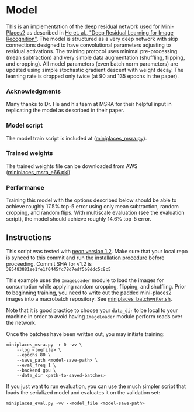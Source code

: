 # Model 
This is an implementation of the deep residual network used
for [Mini-Places2](http://6.869.csail.mit.edu/fa15/project.html) as
described in [He et. al., "Deep Residual Learning for Image
Recognition"](http://arxiv.org/abs/1512.03385).  The model is
structured as a very deep network with skip connections designed to
have convolutional parameters adjusting to residual activations. The
training protocol uses minimal pre-processing (mean subtraction) and
very simple data augmentation (shuffling, flipping, and cropping).
All model parameters (even batch norm parameters) are updated using
simple stochastic gradient descent with weight decay. The learning
rate is dropped only twice (at 90 and 135 epochs in the paper).

### Acknowledgments
Many thanks to Dr. He and his team at MSRA for their helpful input in
replicating the model as described in their paper.

### Model script
The model train script is included at ([miniplaces_msra.py](./miniplaces_msra.py)).

### Trained weights
The trained weights file can be downloaded from AWS
([miniplaces_msra_e66.pkl](https://s3-us-west-1.amazonaws.com/nervana-modelzoo/miniplaces_msra_e66.pkl))

### Performance
Training this model with the options described below should be able to achieve roughly 17.5% top-5
error using only mean subtraction, random cropping, and random flips. With multiscale evaluation (see the evaluation script),
the model should achieve roughly 14.6% top-5 error.

## Instructions
This script was tested with [neon version 1.2](https://github.com/NervanaSystems/neon/tree/v1.2.0).
Make sure that your local repo is synced to this commit and run the [installation
procedure](http://neon.nervanasys.com/docs/latest/installation.html) before proceeding.
Commit SHA for v1.2 is  `385483881ee1fe1f0445fc78d7edf5b8ddc5c8c5`

This example uses the `ImageLoader` module to load the images for consumption while applying random
cropping, flipping, and shuffling.  Prior to beginning training, you need to write out the padded
mini-places2 images into a macrobatch repository. See [miniplaces_batchwriter.sh](./miniplaces_batchwriter.sh).

Note that it is good practice to choose your `data_dir` to be local to your machine in order to
avoid having `ImageLoader` module perform reads over the network.

Once the batches have been written out, you may initiate training:
```
miniplaces_msra.py -r 0 -vv \
    --log <logfile> \
    --epochs 80 \
    --save_path <model-save-path> \
    --eval_freq 1 \
    --backend gpu \
    --data_dir <path-to-saved-batches>
```

If you just want to run evaluation, you can use the much simpler script that loads the serialized
model and evaluates it on the validation set:

```
miniplaces_eval.py -vv --model_file <model-save-path>
```
